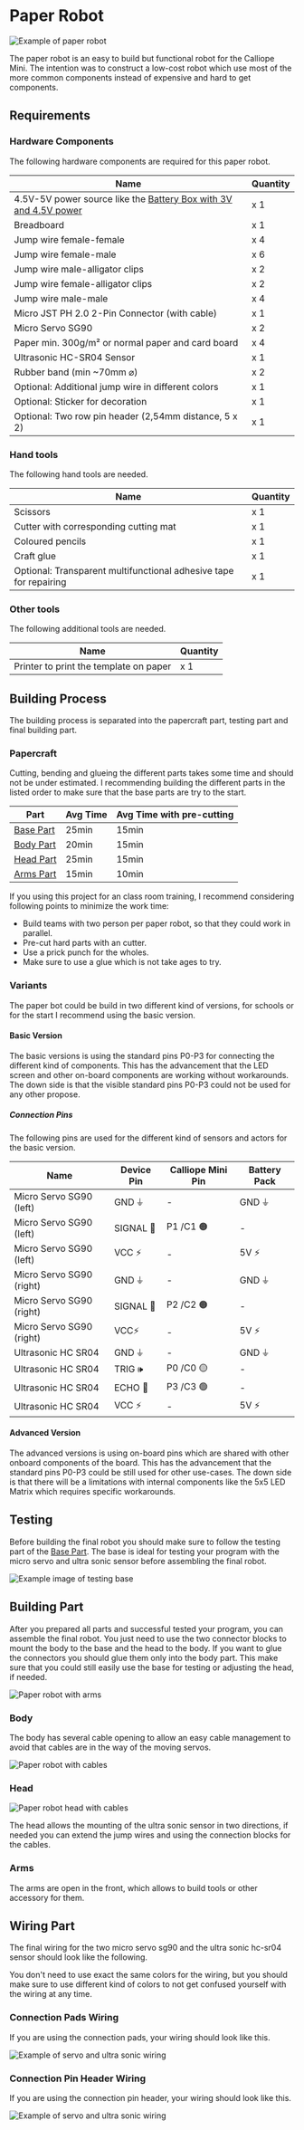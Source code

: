 # Paper Robot

![Example of paper robot](paper_robot_colored.jpg)

The paper robot is an easy to build but functional robot for the Calliope Mini.
The intention was to construct a low-cost robot which use most of the more common components instead of expensive and hard to get components.

## Requirements

### Hardware Components

The following hardware components are required for this paper robot.

| Name                                                                                                | Quantity |
| --------------------------------------------------------------------------------------------------- | -------- |
| 4.5V-5V power source like the [Battery Box with 3V and 4.5V power](/hardware/battery_box/README.md) | x 1      |
| Breadboard                                                                                          | x 1      |
| Jump wire female-female                                                                             | x 4      |
| Jump wire female-male                                                                               | x 6      |
| Jump wire male-alligator clips                                                                      | x 2      |
| Jump wire female-alligator clips                                                                    | x 2      |
| Jump wire male-male                                                                                 | x 4      |
| Micro JST PH 2.0 2-Pin Connector (with cable)                                                       | x 1      |
| Micro Servo SG90                                                                                    | x 2      |
| Paper min. 300g/m² or normal paper and card board                                                   | x 4      |
| Ultrasonic HC-SR04 Sensor                                                                           | x 1      |
| Rubber band (min ~70mm ⌀)                                                                           | x 2      |
| Optional: Additional jump wire in different colors                                                  | x 1      |
| Optional: Sticker for decoration                                                                    | x 1      |
| Optional: Two row pin header (2,54mm distance, 5 x 2)                                               | x 1      |

### Hand tools

The following hand tools are needed.

| Name                                                              | Quantity |
| ----------------------------------------------------------------- | -------- |
| Scissors                                                          | x 1      |
| Cutter with corresponding cutting mat                             | x 1      |
| Coloured pencils                                                  | x 1      |
| Craft glue                                                        | x 1      |
| Optional: Transparent multifunctional adhesive tape for repairing | x 1      |

### Other tools

The following additional tools are needed.

| Name                                   | Quantity |
| -------------------------------------- | -------- |
| Printer to print the template on paper | x 1      |

## Building Process

The building process is separated into the papercraft part, testing part and final building part.

### Papercraft

Cutting, bending and glueing the different parts takes some time and should not be under estimated.
I recommending building the different parts in the listed order to make sure that the base parts are try to the start.

| Part                        | Avg Time | Avg Time with pre-cutting |
| --------------------------- | -------- | ------------------------- |
| [Base Part](base/README.md) | 25min    | 15min                     |
| [Body Part](body/README.md) | 20min    | 15min                     |
| [Head Part](head/README.md) | 25min    | 15min                     |
| [Arms Part](arms/README.md) | 15min    | 10min                     |

If you using this project for an class room training, I recommend considering following points to minimize the work time:

- Build teams with two person per paper robot, so that they could work in parallel.
- Pre-cut hard parts with an cutter.
- Use a prick punch for the wholes.
- Make sure to use a glue which is not take ages to try.

### Variants

The paper bot could be build in two different kind of versions, for schools or for the start I recommend using the basic version.

#### Basic Version

The basic versions is using the standard pins P0-P3 for connecting the different kind of components.
This has the advancement that the LED screen and other on-board components are working without workarounds.
The down side is that the visible standard pins P0-P3 could not be used for any other propose.

##### Connection Pins

The following pins are used for the different kind of sensors and actors for the basic version.

| Name                     | Device Pin | Calliope Mini Pin | Battery Pack |
| ------------------------ | ---------- | ----------------- | ------------ |
| Micro Servo SG90 (left)  | GND ⏚      | -                 | GND ⏚        |
| Micro Servo SG90 (left)  | SIGNAL 🦾  | P1 /C1 🟠         | -            |
| Micro Servo SG90 (left)  | VCC ⚡     | -                 | 5V ⚡        |
| Micro Servo SG90 (right) | GND ⏚      | -                 | GND ⏚        |
| Micro Servo SG90 (right) | SIGNAL 🦾  | P2 /C2 🟠         | -            |
| Micro Servo SG90 (right) | VCC⚡      | -                 | 5V ⚡        |
| Ultrasonic HC SR04       | GND ⏚      | -                 | GND ⏚        |
| Ultrasonic HC SR04       | TRIG 🕪     | P0 /C0 🟡         | -            |
| Ultrasonic HC SR04       | ECHO 🎤    | P3 /C3 🟢         | -            |
| Ultrasonic HC SR04       | VCC ⚡     | -                 | 5V ⚡        |

#### Advanced Version

The advanced versions is using on-board pins which are shared with other onboard components of the board.
This has the advancement that the standard pins P0-P3 could be still used for other use-cases.
The down side is that there will be a limitations with internal components like the 5x5 LED Matrix which requires specific workarounds.

## Testing

Before building the final robot you should make sure to follow the testing part of the [Base Part](base/README.md).
The base is ideal for testing your program with the micro servo and ultra sonic sensor before assembling the final robot.

![Example image of testing base](base/images/paper_robot_base_assembled.jpg)

## Building Part

After you prepared all parts and successful tested your program, you can assemble the final robot.
You just need to use the two connector blocks to mount the body to the base and the head to the body.
If you want to glue the connectors you should glue them only into the body part.
This make sure that you could still easily use the base for testing or adjusting the head, if needed.

![Paper robot with arms](arms/images/paper_robot_with_arms.jpg)

### Body

The body has several cable opening to allow an easy cable management to avoid that cables are in the way of the moving servos.

![Paper robot with cables](body/images/paper_robot_body_cables.jpg)

### Head

![Paper robot head with cables](head/images/paper_robot_head_cables.jpg)

The head allows the mounting of the ultra sonic sensor in two directions, if needed you can extend the jump wires and using the connection blocks for the cables.

### Arms

The arms are open in the front, which allows to build tools or other accessory for them.

## Wiring Part

The final wiring for the two micro servo sg90 and the ultra sonic hc-sr04 sensor should look like the following.

You don't need to use exact the same colors for the wiring, but you should make sure to use different kind of colors to not get confused yourself with the wiring at any time.

### Connection Pads Wiring

If you are using the connection pads, your wiring should look like this.

![Example of servo and ultra sonic wiring](base/images/base_servo_and_ultrasonic_wiring.png)

### Connection Pin Header Wiring

If you are using the connection pin header, your wiring should look like this.

![Example of servo and ultra sonic wiring](base/images/base_servo_and_ultrasonic_wiring_pin_header.png)
